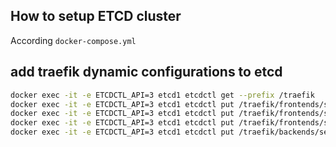 ## How to setup ETCD cluster

According `docker-compose.yml`

## add traefik dynamic configurations to etcd
```bash
docker exec -it -e ETCDCTL_API=3 etcd1 etcdctl get --prefix /traefik
docker exec -it -e ETCDCTL_API=3 etcd1 etcdctl put /traefik/frontends/service/entrypoints/0 web
docker exec -it -e ETCDCTL_API=3 etcd1 etcdctl put /traefik/frontends/service/backend service
docker exec -it -e ETCDCTL_API=3 etcd1 etcdctl put /traefik/frontends/service/routes/test_1/rule Path:/
docker exec -it -e ETCDCTL_API=3 etcd1 etcdctl put /traefik/backends/service/servers/server1/url http://172.19.0.2:8866
```